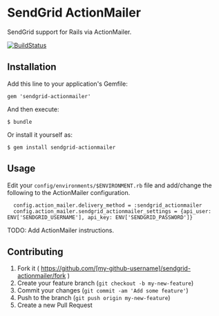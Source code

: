 # SendGrid ActionMailer

SendGrid support for Rails via ActionMailer.

[![BuildStatus](https://travis-ci.org/eddiezane/sendgrid-actionmailer.svg?branch=master)](https://travis-ci.org/eddiezane/sendgrid-actionmailer)

## Installation

Add this line to your application's Gemfile:

    gem 'sendgrid-actionmailer'

And then execute:

    $ bundle

Or install it yourself as:

    $ gem install sendgrid-actionmailer
    

## Usage

Edit your `config/environments/$ENVIRONMENT.rb` file and add/change the following to the ActionMailer configuration.

	  config.action_mailer.delivery_method = :sendgrid_actionmailer
	  config.action_mailer.sendgrid_actionmailer_settings = {api_user: ENV['SENDGRID_USERNAME'], api_key: ENV['SENDGRID_PASSWORD']}

TODO: Add ActionMailer instructions.

## Contributing

1. Fork it ( https://github.com/[my-github-username]/sendgrid-actionmailer/fork )
2. Create your feature branch (`git checkout -b my-new-feature`)
3. Commit your changes (`git commit -am 'Add some feature'`)
4. Push to the branch (`git push origin my-new-feature`)
5. Create a new Pull Request
